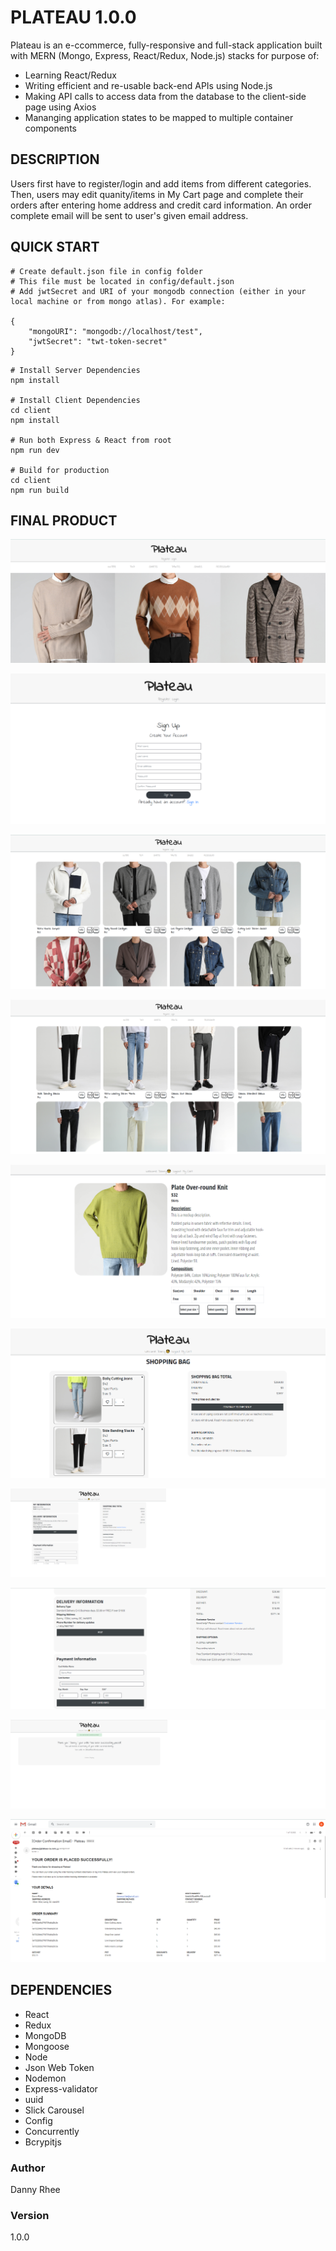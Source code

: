 # PLATEAU 1.0.0

Plateau is an e-ccommerce, fully-responsive and full-stack application built with MERN (Mongo, Express, React/Redux, Node.js) stacks for purpose of:

- Learning React/Redux
- Writing efficient and re-usable back-end APIs using Node.js
- Making API calls to access data from the database to the client-side page using Axios
- Mananging application states to be mapped to multiple container components

## DESCRIPTION

Users first have to register/login and add items from different categories. Then, users may edit quanity/items in My Cart page and complete their orders after entering home address and credit card information. An order complete email will be sent to user's given email address.

## QUICK START

```
# Create default.json file in config folder
# This file must be located in config/default.json
# Add jwtSecret and URI of your mongodb connection (either in your local machine or from mongo atlas). For example:

{
    "mongoURI": "mongodb://localhost/test",
    "jwtSecret": "twt-token-secret"
}
```

```
# Install Server Dependencies
npm install

# Install Client Dependencies
cd client
npm install

# Run both Express & React from root
npm run dev

# Build for production
cd client
npm run build
```

## FINAL PRODUCT

![1](./images/1.png)

![2](./images/2.png)

![3](./images/3.png)

![4](./images/4.png)

![5](./images/5.png)

![6](./images/6.png)

![7](./images/7.png)

![8](./images/8.png)

![9](./images/9.png)

![10](./images/10.png)

## DEPENDENCIES

- React
- Redux
- MongoDB
- Mongoose
- Node
- Json Web Token
- Nodemon
- Express-validator
- uuid
- Slick Carousel
- Config
- Concurrently
- Bcrypitjs

### Author

Danny Rhee

### Version

1.0.0
